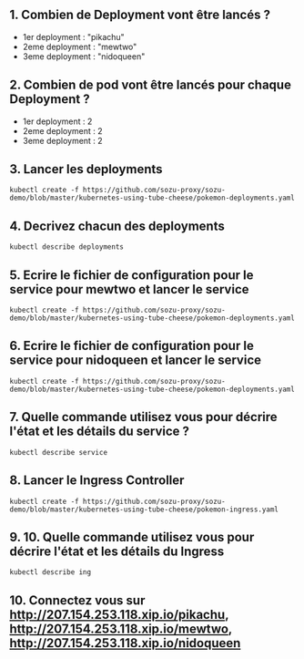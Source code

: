 ## 1. Combien de Deployment vont être lancés ? 
- 1er  deployment : "pikachu"
- 2eme deployment : "mewtwo" 
- 3eme deployment : "nidoqueen"

## 2. Combien de pod vont être lancés pour chaque Deployment ?
- 1er  deployment : 2
- 2eme deployment : 2
- 3eme deployment : 2

## 3. Lancer les deployments
`kubectl create -f https://github.com/sozu-proxy/sozu-demo/blob/master/kubernetes-using-tube-cheese/pokemon-deployments.yaml`

## 4. Decrivez chacun des deployments 
`kubectl describe deployments`

## 5. Ecrire le fichier de configuration pour le service pour **mewtwo**  et lancer le service 
`kubectl create -f https://github.com/sozu-proxy/sozu-demo/blob/master/kubernetes-using-tube-cheese/pokemon-deployments.yaml`

## 6. Ecrire le fichier de configuration pour le service pour **nidoqueen** et lancer le service 
`kubectl create -f https://github.com/sozu-proxy/sozu-demo/blob/master/kubernetes-using-tube-cheese/pokemon-deployments.yaml`

## 7. Quelle commande utilisez vous pour décrire l'état et les détails du service ? 
`kubectl describe service`

## 8. Lancer le Ingress Controller 
`kubectl create -f https://github.com/sozu-proxy/sozu-demo/blob/master/kubernetes-using-tube-cheese/pokemon-ingress.yaml`

## 9. 10. Quelle commande utilisez vous pour décrire l'état et les détails du Ingress
`kubectl describe ing`

## 10. Connectez vous sur http://207.154.253.118.xip.io/pikachu, http://207.154.253.118.xip.io/mewtwo, http://207.154.253.118.xip.io/nidoqueen


